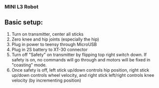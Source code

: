 ### MINI L3 Robot

## Basic setup:

1. Turn on transmitter, center all sticks
2. Zero knee and hip joints (especially the hip)
3. Plug in power to teensy through MicroUSB
4. Plug in 2S battery to XT-30 connector
5. Turn off "Safety" on transmitter by flipping top right switch down. If safety is on, no commands will go through and motors will be fixed in "coasting" mode.
6. Once safety is off, left stick up/down controls hip position, right stick up/down controls wheel velocity, and right stick left/right controls knee velocity (by incrementing position)


